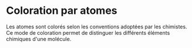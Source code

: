 ﻿# Coloration par atomes 
Les atomes sont colorés selon les conventions adoptées par les chimistes. Ce mode de coloration permet de distinguer les différents éléments chimiques d'une molécule.
